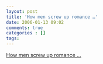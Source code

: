 ```yaml
---
layout: post
title: 'How men screw up romance …'
date: 2006-01-13 09:02
comments: true
categories : []
tags:
---
```

<a href="http://video.google.com/videoplay?docid=-1176059812985535666">How men screw up romance ... </a>

